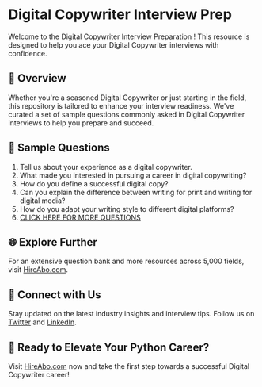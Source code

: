# Digital Copywriter Interview Prep

Welcome to the Digital Copywriter Interview Preparation ! This resource is designed to help you ace your Digital Copywriter interviews with confidence.

## 🚀 Overview

Whether you're a seasoned Digital Copywriter or just starting in the field, this repository is tailored to enhance your interview readiness. We've curated a set of sample questions commonly asked in Digital Copywriter interviews to help you prepare and succeed.

## 📝 Sample Questions

1. Tell us about your experience as a digital copywriter.
2. What made you interested in pursuing a career in digital copywriting?
3. How do you define a successful digital copy?
4. Can you explain the difference between writing for print and writing for digital media?
5. How do you adapt your writing style to different digital platforms?
6. [CLICK HERE FOR MORE QUESTIONS](https://hireabo.com/job/8_4_20/Digital%20Copywriter)

## 🌐 Explore Further

For an extensive question bank and more resources across 5,000 fields, visit [HireAbo.com](https://www.hireabo.com).

## 📱 Connect with Us

Stay updated on the latest industry insights and interview tips. Follow us on [Twitter](https://twitter.com/hireabo) and [LinkedIn](https://www.linkedin.com/in/hire-abo-3609972a8/).

## 🚀 Ready to Elevate Your Python Career?

Visit [HireAbo.com](https://www.hireabo.com) now and take the first step towards a successful Digital Copywriter career!
